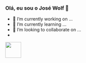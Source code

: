 ### Olá, eu sou o José Wolf 👋


- 🔭 I’m currently working on ...
- 🌱 I’m currently learning ...
- 👯 I’m looking to collaborate on ...
- 

<div>
  <img align = "center" width = "50" heigth = "40" src="https://cdn.jsdelivr.net/gh/devicons/devicon/icons/java/java-original-wordmark.svg" />
</div>
